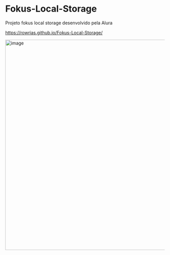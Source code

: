 # Fokus-Local-Storage

Projeto fokus local storage desenvolvido pela Alura

https://rowrias.github.io/Fokus-Local-Storage/

<img width="665" alt="image" src="https://github.com/Rowrias/Fokus-Local-Storage/assets/113151785/5f76e61c-4530-451c-9e40-fa9ba75b33ec">
